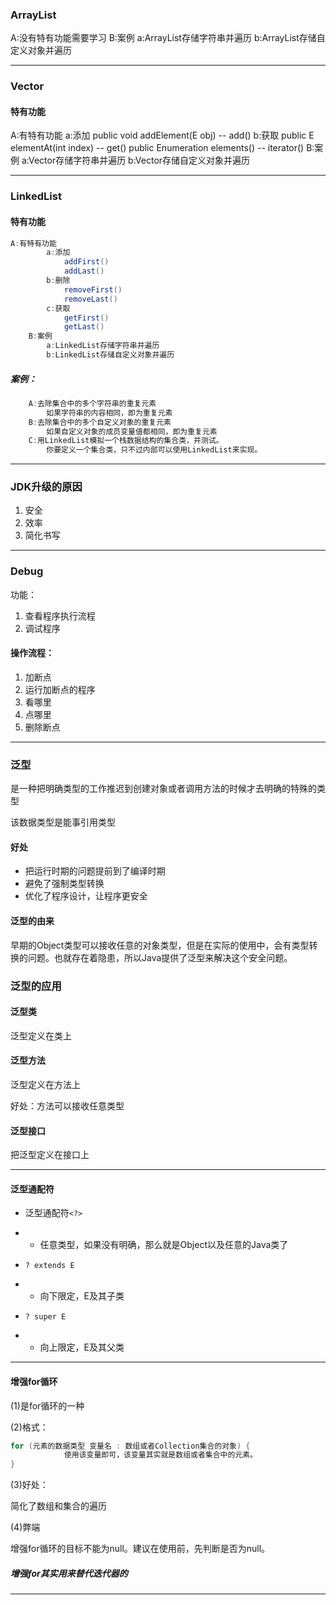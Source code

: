 ### ArrayList



A:没有特有功能需要学习
		B:案例
			a:ArrayList存储字符串并遍历
			b:ArrayList存储自定义对象并遍历





---

### Vector

#### 特有功能

A:有特有功能
			a:添加
				public void addElement(E obj)		--	add()
			b:获取
				public E elementAt(int index)		--	get()
				public Enumeration<E> elements()	--  iterator()
		B:案例
			a:Vector存储字符串并遍历
			b:Vector存储自定义对象并遍历

---

### LinkedList

#### 特有功能

```java
A:有特有功能	
		a:添加
			addFirst()
			addLast()
		b:删除
			removeFirst()
			removeLast()
		c:获取
			getFirst()
			getLast()
	B:案例
		a:LinkedList存储字符串并遍历
		b:LinkedList存储自定义对象并遍历
```


##### 案例：

```java
	A:去除集合中的多个字符串的重复元素
		如果字符串的内容相同，即为重复元素
	B:去除集合中的多个自定义对象的重复元素
		如果自定义对象的成员变量值都相同，即为重复元素
	C:用LinkedList模拟一个栈数据结构的集合类，并测试。
		你要定义一个集合类，只不过内部可以使用LinkedList来实现。
```



---

### JDK升级的原因

1. 安全
2. 效率
3. 简化书写

---

### Debug

功能：

1. 查看程序执行流程
2. 调试程序



#### 操作流程：

1. 加断点
2. 运行加断点的程序
3. 看哪里
4. 点哪里
5. 删除断点

---

### 泛型

是一种把明确类型的工作推迟到创建对象或者调用方法的时候才去明确的特殊的类型

该数据类型是能事引用类型

#### 好处

- 把运行时期的问题提前到了编译时期
- 避免了强制类型转换
- 优化了程序设计，让程序更安全



#### 泛型的由来


早期的Object类型可以接收任意的对象类型，但是在实际的使用中，会有类型转换的问题。也就存在着隐患，所以Java提供了泛型来解决这个安全问题。



### 泛型的应用

#### 泛型类

泛型定义在类上

#### 泛型方法

泛型定义在方法上

好处：方法可以接收任意类型

#### 泛型接口

把泛型定义在接口上



---

#### 泛型通配符

- 泛型通配符`<?>`

- - 任意类型，如果没有明确，那么就是Object以及任意的Java类了

- `? extends E`

- - 向下限定，E及其子类

- `? super E`

- - 向上限定，E及其父类



---

#### 增强for循环

(1)是for循环的一种

(2)格式：

```java
for (元素的数据类型 变量名 : 数组或者Collection集合的对象) {
			使用该变量即可，该变量其实就是数组或者集合中的元素。
}
```

(3)好处：

简化了数组和集合的遍历

(4)弊端

增强for循环的目标不能为null。建议在使用前，先判断是否为null。

##### 增强for其实用来替代迭代器的



---





